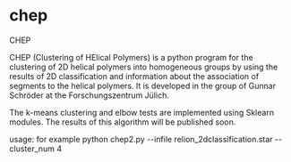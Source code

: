 # chep
CHEP

CHEP (Clustering of HElical Polymers) is a python  program for the clustering of 2D helical polymers into homogeneous groups by using the results of 2D classification and information about the association of segments to the helical polymers. It is developed in the group of Gunnar Schröder at the Forschungszentrum Jülich.

The k-means clustering and elbow tests are implemented using Sklearn modules. The results of this algorithm will be published soon.


usage: for example
python chep2.py --infile relion_2dclassification.star --cluster_num 4
